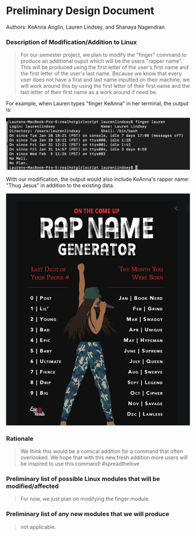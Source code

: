 # Preliminary Design Document
Authors: KeAnna Anglin, Lauren Lindsey, and Shanaya Nagendran

### Description of Modification/Addition to Linux
>  For our semester project, we plan to modify the "finger" command to produce an additional ouput which will be the users "rapper name". This will be produced using the first letter of the user's first name and the first letter of the user's last name. Because we know that every user does not have a first and last name inputted on their machine, we will work around this by using the first letter of their first name and the last letter of their first name as a work around if need be.

For example, when Lauren types "finger KeAnna" in her terminal, the output is: 

![](terminal.jpg)

With our modification, the output would also include KeAnna's rapper name: "Thug Jesus" in addition to the existing data.

![](inspochart.jpg)

### Rationale 
> We think this would be a comical addition for a command that often overlooked. We hope that with this new,fresh addition more users will be inspired to use this command! #spreadthelove

### Preliminary list of possible Linux modules that will be modified/affected
> For now, we just plan on modifying the finger module.
### Preliminary list of any new modules that we will produce 
> not applicable.
